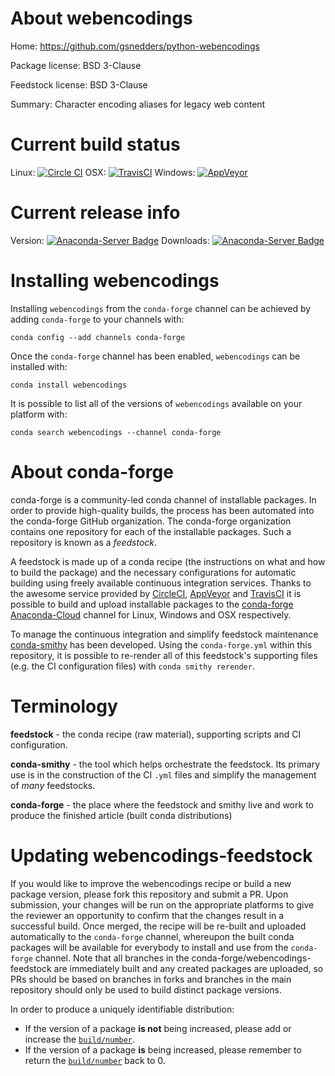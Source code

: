 About webencodings
==================

Home: https://github.com/gsnedders/python-webencodings

Package license: BSD 3-Clause

Feedstock license: BSD 3-Clause

Summary: Character encoding aliases for legacy web content



Current build status
====================

Linux: [![Circle CI](https://circleci.com/gh/conda-forge/webencodings-feedstock.svg?style=shield)](https://circleci.com/gh/conda-forge/webencodings-feedstock)
OSX: [![TravisCI](https://travis-ci.org/conda-forge/webencodings-feedstock.svg?branch=master)](https://travis-ci.org/conda-forge/webencodings-feedstock)
Windows: [![AppVeyor](https://ci.appveyor.com/api/projects/status/github/conda-forge/webencodings-feedstock?svg=True)](https://ci.appveyor.com/project/conda-forge/webencodings-feedstock/branch/master)

Current release info
====================
Version: [![Anaconda-Server Badge](https://anaconda.org/conda-forge/webencodings/badges/version.svg)](https://anaconda.org/conda-forge/webencodings)
Downloads: [![Anaconda-Server Badge](https://anaconda.org/conda-forge/webencodings/badges/downloads.svg)](https://anaconda.org/conda-forge/webencodings)

Installing webencodings
=======================

Installing `webencodings` from the `conda-forge` channel can be achieved by adding `conda-forge` to your channels with:

```
conda config --add channels conda-forge
```

Once the `conda-forge` channel has been enabled, `webencodings` can be installed with:

```
conda install webencodings
```

It is possible to list all of the versions of `webencodings` available on your platform with:

```
conda search webencodings --channel conda-forge
```


About conda-forge
=================

conda-forge is a community-led conda channel of installable packages.
In order to provide high-quality builds, the process has been automated into the
conda-forge GitHub organization. The conda-forge organization contains one repository
for each of the installable packages. Such a repository is known as a *feedstock*.

A feedstock is made up of a conda recipe (the instructions on what and how to build
the package) and the necessary configurations for automatic building using freely
available continuous integration services. Thanks to the awesome service provided by
[CircleCI](https://circleci.com/), [AppVeyor](http://www.appveyor.com/)
and [TravisCI](https://travis-ci.org/) it is possible to build and upload installable
packages to the [conda-forge](https://anaconda.org/conda-forge)
[Anaconda-Cloud](http://docs.anaconda.org/) channel for Linux, Windows and OSX respectively.

To manage the continuous integration and simplify feedstock maintenance
[conda-smithy](http://github.com/conda-forge/conda-smithy) has been developed.
Using the ``conda-forge.yml`` within this repository, it is possible to re-render all of
this feedstock's supporting files (e.g. the CI configuration files) with ``conda smithy rerender``.


Terminology
===========

**feedstock** - the conda recipe (raw material), supporting scripts and CI configuration.

**conda-smithy** - the tool which helps orchestrate the feedstock.
                   Its primary use is in the construction of the CI ``.yml`` files
                   and simplify the management of *many* feedstocks.

**conda-forge** - the place where the feedstock and smithy live and work to
                  produce the finished article (built conda distributions)


Updating webencodings-feedstock
===============================

If you would like to improve the webencodings recipe or build a new
package version, please fork this repository and submit a PR. Upon submission,
your changes will be run on the appropriate platforms to give the reviewer an
opportunity to confirm that the changes result in a successful build. Once
merged, the recipe will be re-built and uploaded automatically to the
`conda-forge` channel, whereupon the built conda packages will be available for
everybody to install and use from the `conda-forge` channel.
Note that all branches in the conda-forge/webencodings-feedstock are
immediately built and any created packages are uploaded, so PRs should be based
on branches in forks and branches in the main repository should only be used to
build distinct package versions.

In order to produce a uniquely identifiable distribution:
 * If the version of a package **is not** being increased, please add or increase
   the [``build/number``](http://conda.pydata.org/docs/building/meta-yaml.html#build-number-and-string).
 * If the version of a package **is** being increased, please remember to return
   the [``build/number``](http://conda.pydata.org/docs/building/meta-yaml.html#build-number-and-string)
   back to 0.
